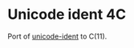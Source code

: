 Unicode ident 4C
=============
Port of [unicode-ident](https://github.com/dtolnay/unicode-ident) to C(11).
